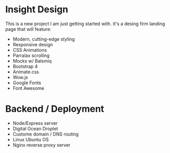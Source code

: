 # Insight Design

This is a new project I am just getting started with.
It's a desing firm landing page that will feature:

* Modern, cutting-edge styling
* Responsive design
* CSS Animations
* Parralax scrolling
* Mocks w/ Balsmiq
* Bootstrap 4
* Animate.css
* Wow.js
* Google Fonts
* Font Awesome


# Backend / Deployment
* Node/Express server
* Digital Ocean Droplet
* Custome domain / DNS routing
* Linux Ubuntu OS
* Nginx reverse proxy server


